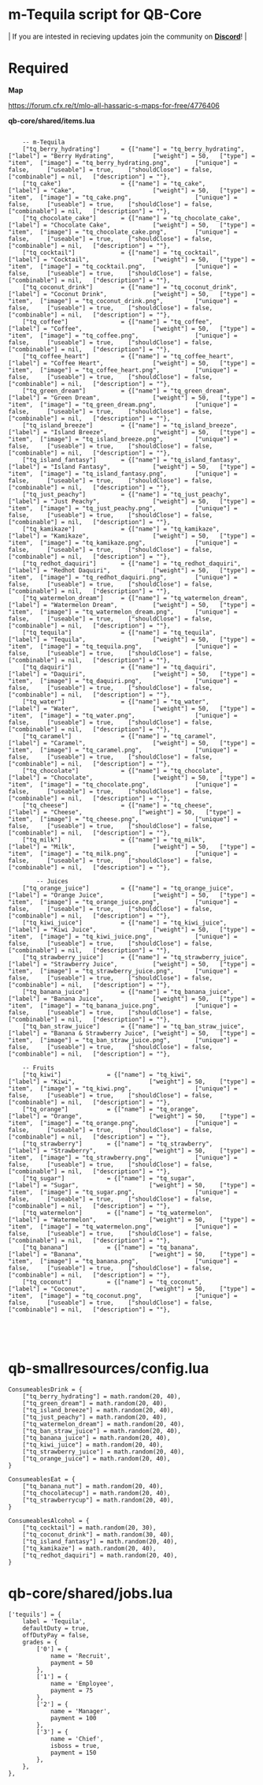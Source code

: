 # m-Tequila script for QB-Core

| If you are intested in recieving updates join the community on **[Discord](https://discord.gg/marcinhu)**! |

# Required

**Map**

https://forum.cfx.re/t/mlo-all-hassaric-s-maps-for-free/4776406

**qb-core/shared/items.lua**
```

    -- m-Tequila
	["tq_berry_hydrating"] 		= {["name"] = "tq_berry_hydrating", 		["label"] = "Berry Hydrating", 			 ["weight"] = 50, 	["type"] = "item", 	["image"] = "tq_berry_hydrating.png", 		["unique"] = false,   	["useable"] = true,    ["shouldClose"] = false,    ["combinable"] = nil,   ["description"] = ""},
	["tq_cake"] 				= {["name"] = "tq_cake", 					["label"] = "Cake", 			 		 ["weight"] = 50, 	["type"] = "item", 	["image"] = "tq_cake.png", 					["unique"] = false,   	["useable"] = true,    ["shouldClose"] = false,    ["combinable"] = nil,   ["description"] = ""},
	["tq_chocolate_cake"] 		= {["name"] = "tq_chocolate_cake", 			["label"] = "Chocolate Cake", 			 ["weight"] = 50, 	["type"] = "item", 	["image"] = "tq_chocolate_cake.png", 		["unique"] = false,   	["useable"] = true,    ["shouldClose"] = false,    ["combinable"] = nil,   ["description"] = ""},
	["tq_cocktail"] 			= {["name"] = "tq_cocktail", 				["label"] = "Cocktail", 			 	 ["weight"] = 50, 	["type"] = "item", 	["image"] = "tq_cocktail.png", 				["unique"] = false,   	["useable"] = true,    ["shouldClose"] = false,    ["combinable"] = nil,   ["description"] = ""},
	["tq_coconut_drink"] 		= {["name"] = "tq_coconut_drink", 			["label"] = "Coconut Drink", 			 ["weight"] = 50, 	["type"] = "item", 	["image"] = "tq_coconut_drink.png", 		["unique"] = false,   	["useable"] = true,    ["shouldClose"] = false,    ["combinable"] = nil,   ["description"] = ""},
	["tq_coffee"] 				= {["name"] = "tq_coffee", 					["label"] = "Coffee", 			 		 ["weight"] = 50, 	["type"] = "item", 	["image"] = "tq_coffee.png", 				["unique"] = false,   	["useable"] = true,    ["shouldClose"] = false,    ["combinable"] = nil,   ["description"] = ""},
	["tq_coffee_heart"] 		= {["name"] = "tq_coffee_heart", 			["label"] = "Coffee Heart", 			 ["weight"] = 50, 	["type"] = "item", 	["image"] = "tq_coffee_heart.png", 			["unique"] = false,   	["useable"] = true,    ["shouldClose"] = false,    ["combinable"] = nil,   ["description"] = ""},
	["tq_green_dream"] 			= {["name"] = "tq_green_dream", 			["label"] = "Green Dream", 			 	 ["weight"] = 50, 	["type"] = "item", 	["image"] = "tq_green_dream.png", 			["unique"] = false,   	["useable"] = true,    ["shouldClose"] = false,    ["combinable"] = nil,   ["description"] = ""},
	["tq_island_breeze"] 		= {["name"] = "tq_island_breeze", 			["label"] = "Island Breeze", 			 ["weight"] = 50, 	["type"] = "item", 	["image"] = "tq_island_breeze.png", 		["unique"] = false,   	["useable"] = true,    ["shouldClose"] = false,    ["combinable"] = nil,   ["description"] = ""},
	["tq_island_fantasy"] 		= {["name"] = "tq_island_fantasy", 			["label"] = "Island Fantasy", 			 ["weight"] = 50, 	["type"] = "item", 	["image"] = "tq_island_fantasy.png", 		["unique"] = false,   	["useable"] = true,    ["shouldClose"] = false,    ["combinable"] = nil,   ["description"] = ""},
	["tq_just_peachy"] 			= {["name"] = "tq_just_peachy", 			["label"] = "Just Peachy", 			 	 ["weight"] = 50, 	["type"] = "item", 	["image"] = "tq_just_peachy.png", 			["unique"] = false,   	["useable"] = true,    ["shouldClose"] = false,    ["combinable"] = nil,   ["description"] = ""},
	["tq_kamikaze"] 			= {["name"] = "tq_kamikaze", 				["label"] = "Kamikaze", 			 	 ["weight"] = 50, 	["type"] = "item", 	["image"] = "tq_kamikaze.png", 				["unique"] = false,   	["useable"] = true,    ["shouldClose"] = false,    ["combinable"] = nil,   ["description"] = ""},
	["tq_redhot_daquiri"] 		= {["name"] = "tq_redhot_daquiri", 			["label"] = "Redhot Daquiri", 			 ["weight"] = 50, 	["type"] = "item", 	["image"] = "tq_redhot_daquiri.png", 		["unique"] = false,   	["useable"] = true,    ["shouldClose"] = false,    ["combinable"] = nil,   ["description"] = ""},
	["tq_watermelon_dream"] 	= {["name"] = "tq_watermelon_dream", 		["label"] = "Watermelon Dream", 		 ["weight"] = 50, 	["type"] = "item", 	["image"] = "tq_watermelon_dream.png", 		["unique"] = false,   	["useable"] = true,    ["shouldClose"] = false,    ["combinable"] = nil,   ["description"] = ""},
	["tq_tequila"] 				= {["name"] = "tq_tequila", 				["label"] = "Tequila", 			 		 ["weight"] = 50, 	["type"] = "item", 	["image"] = "tq_tequila.png", 				["unique"] = false,   	["useable"] = true,    ["shouldClose"] = false,    ["combinable"] = nil,   ["description"] = ""},
	["tq_daquiri"] 				= {["name"] = "tq_daquiri", 				["label"] = "Daquiri", 			 		 ["weight"] = 50, 	["type"] = "item", 	["image"] = "tq_daquiri.png", 				["unique"] = false,   	["useable"] = true,    ["shouldClose"] = false,    ["combinable"] = nil,   ["description"] = ""},
	["tq_water"] 				= {["name"] = "tq_water", 					["label"] = "Water", 			 		 ["weight"] = 50, 	["type"] = "item", 	["image"] = "tq_water.png", 				["unique"] = false,   	["useable"] = true,    ["shouldClose"] = false,    ["combinable"] = nil,   ["description"] = ""},
	["tq_caramel"] 				= {["name"] = "tq_caramel", 				["label"] = "Caramel", 			 		 ["weight"] = 50, 	["type"] = "item", 	["image"] = "tq_caramel.png", 				["unique"] = false,   	["useable"] = true,    ["shouldClose"] = false,    ["combinable"] = nil,   ["description"] = ""},
	["tq_chocolate"] 			= {["name"] = "tq_chocolate", 				["label"] = "Chocolate", 			 	 ["weight"] = 50, 	["type"] = "item", 	["image"] = "tq_chocolate.png", 			["unique"] = false,   	["useable"] = true,    ["shouldClose"] = false,    ["combinable"] = nil,   ["description"] = ""},
	["tq_cheese"] 				= {["name"] = "tq_cheese", 					["label"] = "Cheese", 			 	 ["weight"] = 50, 	["type"] = "item", 	["image"] = "tq_cheese.png", 				["unique"] = false,   	["useable"] = true,    ["shouldClose"] = false,    ["combinable"] = nil,   ["description"] = ""},
	["tq_milk"] 				= {["name"] = "tq_milk", 					["label"] = "Milk", 			 	     ["weight"] = 50, 	["type"] = "item", 	["image"] = "tq_milk.png", 					["unique"] = false,   	["useable"] = true,    ["shouldClose"] = false,    ["combinable"] = nil,   ["description"] = ""},
	
		-- Juices
	["tq_orange_juice"] 		= {["name"] = "tq_orange_juice", 			["label"] = "Orange Juice", 			 ["weight"] = 50, 	["type"] = "item", 	["image"] = "tq_orange_juice.png", 			["unique"] = false,   	["useable"] = true,    ["shouldClose"] = false,    ["combinable"] = nil,   ["description"] = ""},
	["tq_kiwi_juice"] 			= {["name"] = "tq_kiwi_juice", 				["label"] = "Kiwi Juice", 			 	 ["weight"] = 50, 	["type"] = "item", 	["image"] = "tq_kiwi_juice.png", 			["unique"] = false,   	["useable"] = true,    ["shouldClose"] = false,    ["combinable"] = nil,   ["description"] = ""},
	["tq_strawberry_juice"] 	= {["name"] = "tq_strawberry_juice", 		["label"] = "Strawberry Juice", 		 ["weight"] = 50, 	["type"] = "item", 	["image"] = "tq_strawberry_juice.png", 		["unique"] = false,   	["useable"] = true,    ["shouldClose"] = false,    ["combinable"] = nil,   ["description"] = ""},
	["tq_banana_juice"] 		= {["name"] = "tq_banana_juice", 			["label"] = "Banana Juice", 			 ["weight"] = 50, 	["type"] = "item", 	["image"] = "tq_banana_juice.png", 			["unique"] = false,   	["useable"] = true,    ["shouldClose"] = false,    ["combinable"] = nil,   ["description"] = ""},
	["tq_ban_straw_juice"] 		= {["name"] = "tq_ban_straw_juice", 		["label"] = "Banana & Strawberry Juice", ["weight"] = 50, 	["type"] = "item", 	["image"] = "tq_ban_straw_juice.png", 		["unique"] = false,   	["useable"] = true,    ["shouldClose"] = false,    ["combinable"] = nil,   ["description"] = ""},

	-- Fruits
	["tq_kiwi"] 			= {["name"] = "tq_kiwi", 						["label"] = "Kiwi", 			 		["weight"] = 50, 	["type"] = "item", 	["image"] = "tq_kiwi.png", 					["unique"] = false,   	["useable"] = true,    ["shouldClose"] = false,    ["combinable"] = nil,   ["description"] = ""},
	["tq_orange"] 			= {["name"] = "tq_orange", 						["label"] = "Orange", 			 		["weight"] = 50, 	["type"] = "item", 	["image"] = "tq_orange.png", 				["unique"] = false,   	["useable"] = true,    ["shouldClose"] = false,    ["combinable"] = nil,   ["description"] = ""},
	["tq_strawberry"] 		= {["name"] = "tq_strawberry", 					["label"] = "Strawberry", 			 	["weight"] = 50, 	["type"] = "item", 	["image"] = "tq_strawberry.png", 			["unique"] = false,   	["useable"] = true,    ["shouldClose"] = false,    ["combinable"] = nil,   ["description"] = ""},
	["tq_sugar"] 			= {["name"] = "tq_sugar", 						["label"] = "Sugar", 			 		["weight"] = 50, 	["type"] = "item", 	["image"] = "tq_sugar.png", 				["unique"] = false,   	["useable"] = true,    ["shouldClose"] = false,    ["combinable"] = nil,   ["description"] = ""},
	["tq_watermelon"] 		= {["name"] = "tq_watermelon", 					["label"] = "Watermelon", 			 	["weight"] = 50, 	["type"] = "item", 	["image"] = "tq_watermelon.png", 			["unique"] = false,   	["useable"] = true,    ["shouldClose"] = false,    ["combinable"] = nil,   ["description"] = ""},
	["tq_banana"] 			= {["name"] = "tq_banana", 						["label"] = "Banana", 			 		["weight"] = 50, 	["type"] = "item", 	["image"] = "tq_banana.png", 				["unique"] = false,   	["useable"] = true,    ["shouldClose"] = false,    ["combinable"] = nil,   ["description"] = ""},
	["tq_coconut"] 			= {["name"] = "tq_coconut", 					["label"] = "Coconut", 			 		["weight"] = 50, 	["type"] = "item", 	["image"] = "tq_coconut.png", 				["unique"] = false,   	["useable"] = true,    ["shouldClose"] = false,    ["combinable"] = nil,   ["description"] = ""},





```

# **qb-smallresources/config.lua**
	ConsumeablesDrink = {
	    ["tq_berry_hydrating"] = math.random(20, 40),
	    ["tq_green_dream"] = math.random(20, 40),
	    ["tq_island_breeze"] = math.random(20, 40),
	    ["tq_just_peachy"] = math.random(20, 40),
	    ["tq_watermelon_dream"] = math.random(20, 40),
	    ["tq_ban_straw_juice"] = math.random(20, 40),
	    ["tq_banana_juice"] = math.random(20, 40),
	    ["tq_kiwi_juice"] = math.random(20, 40),
	    ["tq_strawberry_juice"] = math.random(20, 40),
	    ["tq_orange_juice"] = math.random(20, 40),
	}

	ConsumeablesEat = {
		["tq_banana_nut"] = math.random(20, 40),
		["tq_chocolatecup"] = math.random(20, 40),
		["tq_strawberrycup"] = math.random(20, 40),
	}

	ConsumeablesAlcohol = {
	    ["tq_cocktail"] = math.random(20, 30),
	    ["tq_coconut_drink"] = math.random(30, 40),
	    ["tq_island_fantasy"] = math.random(20, 40),
	    ["tq_kamikaze"] = math.random(20, 40),
	    ["tq_redhot_daquiri"] = math.random(20, 40),
	}

# **qb-core/shared/jobs.lua**

	['tequils'] = {
        label = 'Tequila',
        defaultDuty = true,
        offDutyPay = false,
        grades = {
            ['0'] = {
                name = 'Recruit',
                payment = 50
            },
            ['1'] = {
                name = 'Employee',
                payment = 75
            },
            ['2'] = {
                name = 'Manager',
                payment = 100
            },
            ['3'] = {
                name = 'Chief',
                isboss = true,
                payment = 150
            },
        },
    },